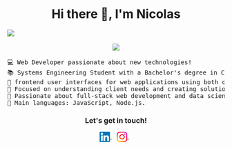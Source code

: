 <h1 align="center"> Hi there 👋, I'm Nicolas</h1>

<a target="_blank" href="https://www.stefanosst.gr"><img src="https://i.pinimg.com/originals/42/1c/8b/421c8b9bbaf3c663903a1ac53e7add13.gif"/></a>

<p align="center">
  <a href="https://github.com/Bouaskaoun">
    <img src="https://readme-typing-svg.herokuapp.com/?lines=Web+Developer%20|%20Code%20|%20NoCode;JavaScript%20|%20HTML%20|%20CSS;380&height=45">
  </a>
</p>


<pre>
💻 Web Developer passionate about new technologies! 
📚 Systems Engineering Student with a Bachelor's degree in Computer Science and a Master's degree in Artificial Intelligence and Deep Learning.
📝 frontend user interfaces for web applications using both code (JavaScript, HTML, CSS) and no-code platforms.
🔭 Focused on understanding client needs and creating solutions that simplify their lives.  
🌱 Passionate about full-stack web development and data science.
🌟 Main languages: JavaScript, Node.js.
</pre>


<div align="center">
  <h3><b>Let's get in touch! </b></h3>
  </div>
<p align="center">
<a href="https://www.linkedin.com/in/nicolas-salas-0471361b3/" target="_blank">
  <img align="center" alt="Stefanos Stamoulis | Linkedin" width="24px" src="https://github.com/SatYu26/SatYu26/blob/master/Assets/Linkedin.svg" />
</a> &nbsp;&nbsp;
<a href="https://www.instagram.com/nico__salas/" target="_blank">
  <img align="center" alt="Stefanos Stamoulis | Instagram" width="24px" src="https://github.com/SatYu26/SatYu26/blob/master/Assets/Instagram.svg" />
</a> &nbsp;&nbsp;

